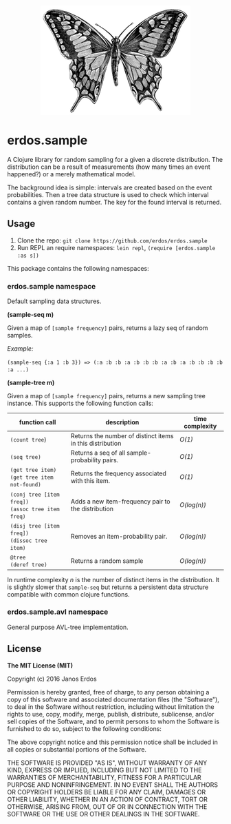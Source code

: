 <p align="center"><img src="https://raw.githubusercontent.com/erdos/erdos.sample/master/doc/logo.png" alt="erdos.stats logo"/></p>


# erdos.sample

A Clojure library for random sampling for a given a discrete distribution. The distribution can be a result of measurements (how many times an event happened?) or a merely mathematical model.

The background idea is simple: intervals are created based on the event probabilities. Then a tree data structure is used to check which interval contains a given random number. The key for the found interval is returned.


## Usage

1. Clone the repo: `git clone https://github.com/erdos/erdos.sample`
2. Run REPL an require namespaces: `lein repl`, `(require [erdos.sample :as s])`

This package contains the following namespaces:

### erdos.sample namespace

Default sampling data structures.

**(sample-seq m)**

Given a map of `[sample frequency]` pairs, returns a lazy seq
of random samples.

*Example:*

`(sample-seq {:a 1 :b 3}) => (:a :b :b :a :b :b :b :a :b :a :b :b :b :b :a ...)`

**(sample-tree m)**

Given a map of `[sample frequency]` pairs, returns a new sampling tree instance. This supports the following function calls:

| function call |   description  | time complexity |
|---------------|----------------|-----------------|
| `(count tree`) | Returns the number of distinct items in this distribution | _O(1)_ |
| `(seq tree)`              | Returns a seq of all sample-probability pairs. | _O(1)_ |
| `(get tree item)` <br/> `(get tree item not-found)`  | Returns the frequency associated with this item. | _O(1)_ |
| `(conj tree [item freq])` <br/> `(assoc tree item freq)`   | Adds a new item-frequency pair to the distribution | _O(log(n))_ |
| `(disj tree [item freq])` <br/> `(dissoc tree item)` | Removes an item-probability pair. | _O(log(n))_ |
| `@tree` <br/> `(deref tree)` | Returns a random sample | _O(log(n))_ |

In runtime complexity _n_ is the number of distinct items in the distribution. 
It is slightly slower that `sample-seq` but returns a persistent data structure compatible with common clojure functions.

### erdos.sample.avl namespace

General purpose AVL-tree implementation.

## License

__The MIT License (MIT)__

Copyright (c) 2016 Janos Erdos

Permission is hereby granted, free of charge, to any person obtaining a copy of this software and associated documentation files (the "Software"), to deal in the Software without restriction, including without limitation the rights to use, copy, modify, merge, publish, distribute, sublicense, and/or sell copies of the Software, and to permit persons to whom the Software is furnished to do so, subject to the following conditions:

The above copyright notice and this permission notice shall be included in all copies or substantial portions of the Software.

THE SOFTWARE IS PROVIDED "AS IS", WITHOUT WARRANTY OF ANY KIND, EXPRESS OR IMPLIED, INCLUDING BUT NOT LIMITED TO THE WARRANTIES OF MERCHANTABILITY, FITNESS FOR A PARTICULAR PURPOSE AND NONINFRINGEMENT. IN NO EVENT SHALL THE AUTHORS OR COPYRIGHT HOLDERS BE LIABLE FOR ANY CLAIM, DAMAGES OR OTHER LIABILITY, WHETHER IN AN ACTION OF CONTRACT, TORT OR OTHERWISE, ARISING FROM, OUT OF OR IN CONNECTION WITH THE SOFTWARE OR THE USE OR OTHER DEALINGS IN THE SOFTWARE.
